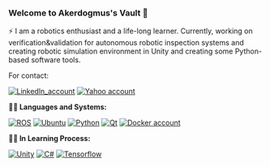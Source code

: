 ### Welcome to Akerdogmus's Vault 👋

⚡ I am a robotics enthusiast and a life-long learner. Currently, working on verification&validation for autonomous robotic inspection systems and creating robotic simulation environment in Unity and creating some Python-based software tools.

For contact:

[![Linkedln_account](https://img.shields.io/badge/linkedin-%230077B5.svg?&style=for-the-badge&logo=linkedin&logoColor=white)](https://www.linkedin.com/in/alim-kerem-erdogmus/)
[![Yahoo account](https://img.shields.io/badge/Yahoo!-6001D2?style=for-the-badge&logo=Yahoo!&logoColor=white)](akerdogmus@yahoo.com)


**:mechanical_arm::mechanical_arm: Languages and Systems:**

[![ROS](https://img.shields.io/badge/ros-%230A0FF9.svg?style=for-the-badge&logo=ros&logoColor=white)](https://www.ros.org/)
[![Ubuntu](https://img.shields.io/badge/Ubuntu-E95420?style=for-the-badge&logo=ubuntu&logoColor=white)](https://www.ubuntu.com/)
[![Python](https://img.shields.io/badge/python-3670A0?style=for-the-badge&logo=python&logoColor=ffdd54)](https://www.python.org)
[![Qt](https://img.shields.io/badge/Qt-%23217346.svg?style=for-the-badge&logo=Qt&logoColor=white)](https://www.qt.io)
[![Docker account](https://img.shields.io/badge/docker-%230db7ed.svg?style=for-the-badge&logo=docker&logoColor=white)](https://hub.docker.com/u/akerdogmus)

**:runner::runner: In Learning Process:**

[![Unity](https://img.shields.io/badge/unity-%23000000.svg?style=for-the-badge&logo=unity&logoColor=white)](https://unity.com/)
[![C#](https://img.shields.io/badge/c%23-%23239120.svg?style=for-the-badge&logo=c-sharp&logoColor=white)]()
[![Tensorflow](https://img.shields.io/badge/tensorflow-%23F5792A.svg?style=for-the-badge&logo=tensorflow&logoColor=white)](https://www.tensorflow.org/)
</code>
